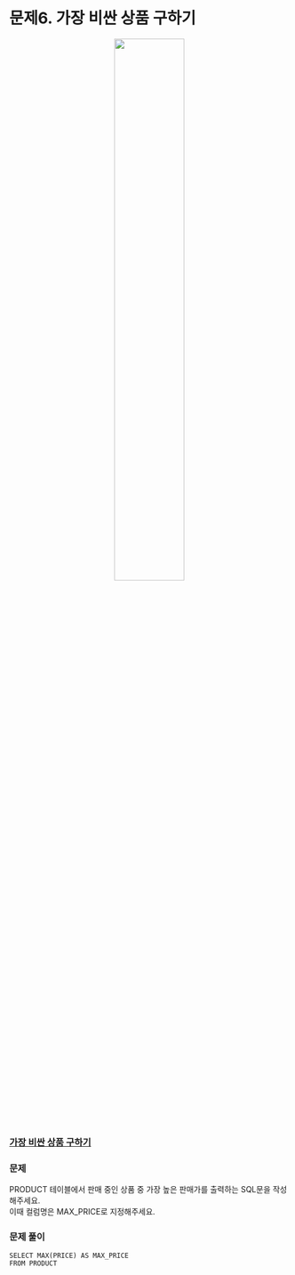 # 문제6. 가장 비싼 상품 구하기
<center><img src="https://user-images.githubusercontent.com/77037338/210046724-5f984c66-80c3-4c70-9fdc-32371e86c30c.png" width="50%" height="50%"></center>

### [가장 비싼 상품 구하기](https://school.programmers.co.kr/learn/courses/30/lessons/131697)

### 문제
PRODUCT 테이블에서 판매 중인 상품 중 가장 높은 판매가를 출력하는 SQL문을 작성해주세요. <br>
이때 컬럼명은 MAX_PRICE로 지정해주세요.<br>

### 문제 풀이
```Mysql
SELECT MAX(PRICE) AS MAX_PRICE
FROM PRODUCT
```
